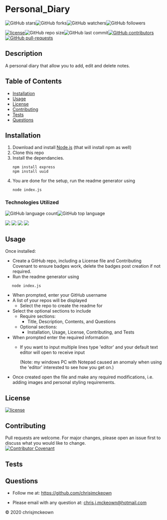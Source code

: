 # Personal_Diary
    
![GitHub stars](https://img.shields.io/github/stars/chrisjmckeown/Personal_Diary?style=social)![GitHub forks](https://img.shields.io/github/forks/chrisjmckeown/Personal_Diary?style=social)![GitHub watchers](https://img.shields.io/github/watchers/chrisjmckeown/Personal_Diary?style=social)![GitHub followers](https://img.shields.io/github/followers/chrisjmckeown?style=social)
    
[![license](https://img.shields.io/github/license/chrisjmckeown/Personal_Diary?style=flat-square)](https://github.com/chrisjmckeown/Personal_Diary/blob/master/LICENSE)![GitHub repo size](https://img.shields.io/github/repo-size/chrisjmckeown/Personal_Diary?style=flat-square)![GitHub last commit](https://img.shields.io/github/last-commit/chrisjmckeown/Personal_Diary?style=flat-square)[![GitHub contributors](https://img.shields.io/github/contributors/chrisjmckeown/Personal_Diary?style=flat-square)](https://GitHub.com/chrisjmckeown/Personal_Diary/graphs/contributors/)[![GitHub pull-requests](https://img.shields.io/github/issues-pr/chrisjmckeown/Personal_Diary?style=flat-square)](https://GitHub.com/chrisjmckeown/Personal_Diary/pull/)
    
## Description
    
A personal diary that allow you to add, edit and delete notes. 
    
## Table of Contents
* [Installation](#Installation)
* [Usage](#Usage)
* [License](#License)
* [Contributing](#Contributing)
* [Tests](#Tests)
* [Questions](#Questions)

## Installation
1. Download and install [Node.js](http://nodejs.org/) (that will install npm as well)
2. Clone this repo
3. Install the dependancies.<br />
    ```
    npm install express
    npm install uuid
    ```
4. You are done for the setup, run the readme generator using 
    ```
    node index.js
    ```  

### Technologies Utilized
![GitHub language count](https://img.shields.io/github/languages/count/chrisjmckeown/Personal_Diary?style=flat-square)![GitHub top language](https://img.shields.io/github/languages/top/chrisjmckeown/Personal_Diary?style=flat-square)

<img src="https://img.shields.io/badge/html5%20-%23E34F26.svg?&style=for-the-badge&logo=html5&logoColor=white"/> <img src="https://img.shields.io/badge/css3%20-%231572B6.svg?&style=for-the-badge&logo=css3&logoColor=white"/> <img src="https://img.shields.io/badge/node.js%20-%2343853D.svg?&style=for-the-badge&logo=node.js&logoColor=white"/> <img src="https://img.shields.io/badge/javascript%20-%23323330.svg?&style=for-the-badge&logo=javascript&logoColor=%23F7DF1E"/>

## Usage
Once installed:
* Create a GitHub repo, including a License file and Contributing Covenant to ensure badges work, delete the badges post creation if not required.
* Run the readme generator using
```
   node index.js
```
* When prompted, enter your GitHub username
* A list of your repos will be displayed
    * Select the repo to create the readme for
* Select the optional sections to include
    * Require sections:
        * Title, Description, Contents, and Questions
    * Optional sections:
        * Installation, Usage, License, Contributing, and Tests
* When prompted enter the required information
    * If you want to input multiple lines type 'editor' and your default text editor will open to receive input

        (Note: my windows PC with Notepad caused an anomaly when using the 'editor' interested to see how you get on.)
* Once created open the file and make any required modifications, i.e. adding images and personal styling requirements.  

## License
 
[![license](https://img.shields.io/github/license/chrisjmckeown/Personal_Diary.svg?style=flat-square)](https://github.com/chrisjmckeown/Personal_Diary/blob/master/LICENSE)

## Contributing
Pull requests are welcome. For major changes, please open an issue first to discuss what you would like to change.  
[![Contributor Covenant](https://img.shields.io/badge/Contributor%20Covenant-v2.0%20adopted-ff69b4.svg)](code_of_conduct.md)

## Tests
 

## Questions
    
* Follow me at: <a href="https://github.com/chrisjmckeown" target="_blank">https://github.com/chrisjmckeown</a>
    
* Please email with any question at: chris.j.mckeown@hotmail.com
    
© 2020 chrisjmckeown